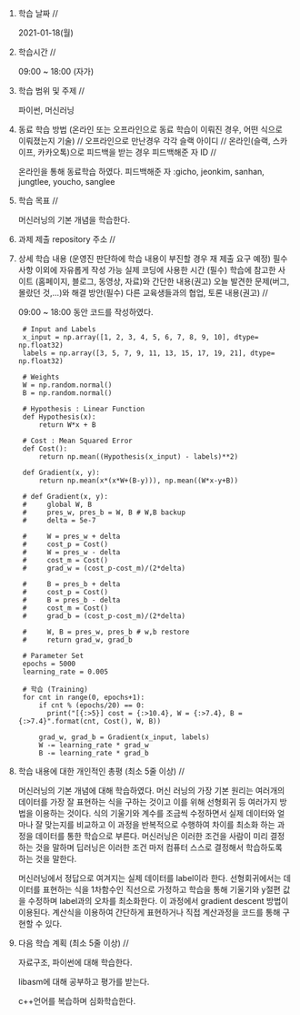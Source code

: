 1. 학습 날짜 // 

    2021-01-18(월)
 
2. 학습시간 // 

    09:00 ~ 18:00 (자가)
    
3. 학습 범위 및 주제 // 
    
    파이썬, 머신러닝
    
4. 동료 학습 방법 (온라인 또는 오프라인으로 동료 학습이 이뤄진 경우, 어떤 식으로 이뤄졌는지 기술) // 오프라인으로 만난경우 각각 슬랙 아이디 // 온라인(슬랙, 스카이프, 카카오톡)으로 피드백을 받는 경우 피드백해준 자 ID // 

    온라인을 통해 동료학습 하였다.  피드백해준 자 :gicho, jeonkim, sanhan, jungtlee, youcho, sanglee

5. 학습 목표 //

    머신러닝의 기본 개념을 학습한다.
    
6. 과제 제출 repository 주소 // 
    
    
    
7. 상세 학습 내용 (운영진 판단하에 학습 내용이 부진할 경우 재 제출 요구 예정) 필수사항 이외에 자유롭게 작성 가능 실제 코딩에 사용한 시간 (필수) 학습에 참고한 사이트 (홈페이지, 블로그, 동영상, 자료)와 간단한 내용(권고) 오늘 발견한 문제(버그, 몰랐던 것,...)와 해결 방안(필수) 다른 교육생들과의 협업, 토론 내용(권고) //
    
    09:00 ~ 18:00 동안 코드를 작성하였다.

        # Input and Labels
        x_input = np.array([1, 2, 3, 4, 5, 6, 7, 8, 9, 10], dtype= np.float32)
        labels = np.array([3, 5, 7, 9, 11, 13, 15, 17, 19, 21], dtype= np.float32)

        # Weights
        W = np.random.normal()
        B = np.random.normal()

        # Hypothesis : Linear Function
        def Hypothesis(x):    
            return W*x + B

        # Cost : Mean Squared Error 
        def Cost():
            return np.mean((Hypothesis(x_input) - labels)**2)

        def Gradient(x, y):
            return np.mean(x*(x*W+(B-y))), np.mean((W*x-y+B))

        # def Gradient(x, y):
        #     global W, B
        #     pres_w, pres_b = W, B # W,B backup
        #     delta = 5e-7 

        #     W = pres_w + delta
        #     cost_p = Cost()
        #     W = pres_w - delta
        #     cost_m = Cost()
        #     grad_w = (cost_p-cost_m)/(2*delta)

        #     B = pres_b + delta
        #     cost_p = Cost()
        #     B = pres_b - delta
        #     cost_m = Cost()
        #     grad_b = (cost_p-cost_m)/(2*delta)

        #     W, B = pres_w, pres_b # w,b restore
        #     return grad_w, grad_b

        # Parameter Set
        epochs = 5000
        learning_rate = 0.005

        # 학습 (Training)
        for cnt in range(0, epochs+1):
            if cnt % (epochs/20) == 0:
              print("[{:>5}] cost = {:>10.4}, W = {:>7.4}, B = {:>7.4}".format(cnt, Cost(), W, B))

            grad_w, grad_b = Gradient(x_input, labels)
            W -= learning_rate * grad_w
            B -= learning_rate * grad_b
   
8. 학습 내용에 대한 개인적인 총평 (최소 5줄 이상) //
    
    머신러닝의 기본 개념에 대해 학습하였다. 머신 러닝의 가장 기본 원리는 여러개의 데이터를 가장 잘 표현하는 식을 구하는 것이고 이를 위해 선형회귀 등 여러가지 방법을 이용하는 것이다. 식의 기울기와 계수를 조금씩 수정하면서 실제 데이터와 얼마나 잘 맞는지를 비교하고 이 과정을 반복적으로 수행하여 차이를 최소화 하는 과정을 데이터를 통한 학습으로 부른다. 머신러닝은 이러한 조건을 사람이 미리 결정하는 것을 말하며 딥러닝은 이러한 조건 마저 컴퓨터 스스로 결정해서 학습하도록 하는 것을 말한다.
    
    머신러닝에서 정답으로 여겨지는 실제 데이터를 label이라 한다. 선형회귀에서는 데이터를 표현하는 식을 1차함수인 직선으로 가정하고 학습을 통해 기울기와 y절편 값을 수정하며 label과의 오차를 최소화한다. 이 과정에서 gradient descent 방법이 이용된다. 계산식을 이용하여 간단하게 표현하거나 직접 계산과정을 코드를 통해 구현할 수 있다.

    
9. 다음 학습 계획 (최소 5줄 이상) // 
    
    자료구조, 파이썬에 대해 학습한다.
    
    libasm에 대해 공부하고 평가를 받는다.
    
    c++언어를 복습하며 심화학습한다.
